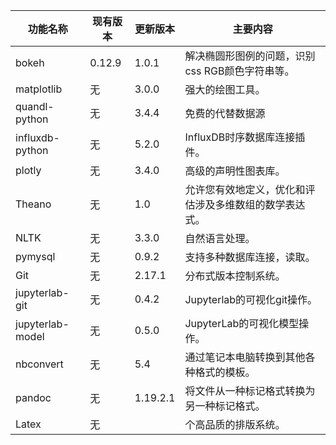 

| 功能名称         | 现有版本 | 更新版本 | 主要内容                                               |
| ---------------- | -------- | -------- | ------------------------------------------------------ |
| bokeh            | 0.12.9   | 1.0.1    | 解决椭圆形图例的问题，识别css RGB颜色字符串等。        |
| matplotlib       | 无       | 3.0.0    | 强大的绘图工具。                                       |
| quandl-python    | 无       | 3.4.4    | 免费的代替数据源                                       |
| influxdb-python  | 无       | 5.2.0    | InfluxDB时序数据库连接插件。                           |
| plotly           | 无       | 3.4.0    | 高级的声明性图表库。                                   |
| Theano           | 无       | 1.0      | 允许您有效地定义，优化和评估涉及多维数组的数学表达式。 |
| NLTK             | 无       | 3.3.0    | 自然语言处理。                                         |
| pymysql          | 无       | 0.9.2    | 支持多种数据库连接，读取。                             |
| Git              | 无       | 2.17.1   | 分布式版本控制系统。                                   |
| jupyterlab-git   | 无       | 0.4.2    | Jupyterlab的可视化git操作。                            |
| jupyterlab-model | 无       | 0.5.0    | JupyterLab的可视化模型操作。                           |
| nbconvert        | 无       | 5.4      | 通过笔记本电脑转换到其他各种格式的模板。               |
| pandoc           | 无       | 1.19.2.1 | 将文件从一种标记格式转换为另一种标记格式。             |
| Latex            | 无       |          | 个高品质的排版系统。                                   |


